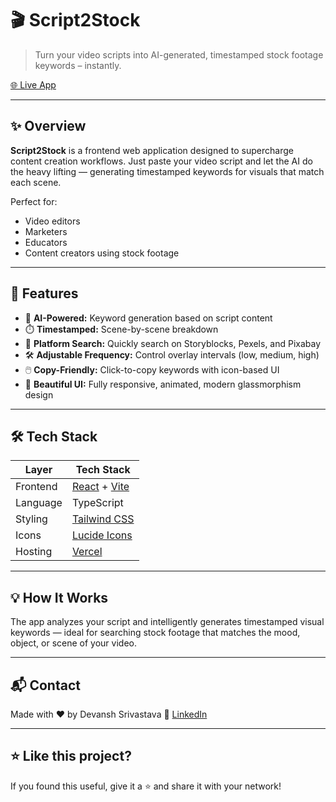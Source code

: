 # 🎬 Script2Stock

> Turn your video scripts into AI-generated, timestamped stock footage keywords – instantly.

[🌐 Live App](https://script2stock.vercel.app)

---

## ✨ Overview

**Script2Stock** is a frontend web application designed to supercharge content creation workflows. Just paste your video script and let the AI do the heavy lifting — generating timestamped keywords for visuals that match each scene.

Perfect for:
- Video editors
- Marketers
- Educators
- Content creators using stock footage

---

## 🚀 Features

- 🧠 **AI-Powered:** Keyword generation based on script content
- ⏱️ **Timestamped:** Scene-by-scene breakdown
- 🎯 **Platform Search:** Quickly search on Storyblocks, Pexels, and Pixabay
- 🛠️ **Adjustable Frequency:** Control overlay intervals (low, medium, high)
- 🖱️ **Copy-Friendly:** Click-to-copy keywords with icon-based UI
- 🌈 **Beautiful UI:** Fully responsive, animated, modern glassmorphism design

---

## 🛠️ Tech Stack

| Layer     | Tech Stack                               |
|-----------|------------------------------------------|
| Frontend  | [React](https://react.dev) + [Vite](https://vitejs.dev) |
| Language  | TypeScript                               |
| Styling   | [Tailwind CSS](https://tailwindcss.com)  |
| Icons     | [Lucide Icons](https://lucide.dev/)      |
| Hosting   | [Vercel](https://vercel.com)            |

---

## 💡 How It Works

The app analyzes your script and intelligently generates timestamped visual keywords — ideal for searching stock footage that matches the mood, object, or scene of your video.

---

## 📬 Contact

Made with ❤️ by Devansh Srivastava
🔗 [LinkedIn](https://www.linkedin.com/in/devansh-srivastava-2096a1227)

---

## ⭐ Like this project?

If you found this useful, give it a ⭐️ and share it with your network!
